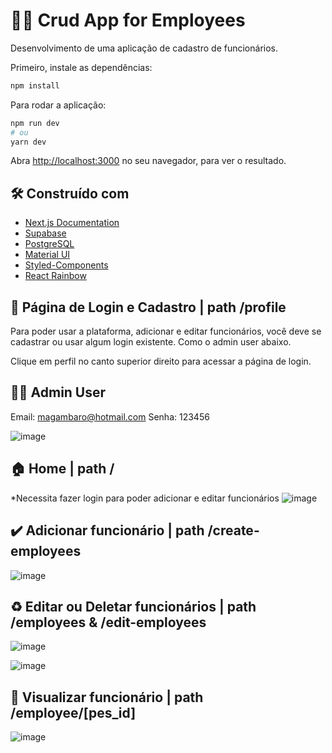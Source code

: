 # :man_office_worker: Crud App for Employees

Desenvolvimento de uma aplicação de cadastro de funcionários.

Primeiro, instale as dependências:

```bash
npm install
```

Para rodar a aplicação:
```bash
npm run dev
# ou
yarn dev
```

Abra [http://localhost:3000](http://localhost:3000) no seu navegador, para ver o resultado.

## 🛠️ Construído com

* [Next.js Documentation](https://nextjs.org/docs)
* [Supabase](https://supabase.com/) 
* [PostgreSQL](https://www.postgresql.org/) 
* [Material UI](https://mui.com/pt/) 
* [Styled-Components](https://styled-components.com/)
* [React Rainbow](https://react-rainbow.io/) 


## :closed_lock_with_key: Página de Login e Cadastro | path /profile

Para poder usar a plataforma, adicionar e editar funcionários, você deve se cadastrar ou usar algum login existente. Como o admin user abaixo.

Clique em perfil no canto superior direito para acessar a página de login.

## :man_technologist: Admin User

Email: magambaro@hotmail.com
Senha: 123456

![image](https://user-images.githubusercontent.com/85763781/192155887-786ac8b2-f7c8-4e6c-9c8f-5983eff985f8.png)

## :house: Home | path /

*Necessita fazer login para poder adicionar e editar funcionários
![image](https://user-images.githubusercontent.com/85763781/192155946-1ac7c888-0095-46a8-9d37-6d483f84301f.png)

## :heavy_check_mark: Adicionar funcionário | path /create-employees
![image](https://user-images.githubusercontent.com/85763781/192156038-b8dceac6-e087-41f3-8b43-64446e8e7ea2.png)

## :recycle: Editar ou Deletar funcionários | path /employees & /edit-employees
![image](https://user-images.githubusercontent.com/85763781/192156004-f9e02693-4a8c-4c36-b9a6-3cd24cf03451.png)

![image](https://user-images.githubusercontent.com/85763781/192155649-ef039af9-3e46-4639-877a-b3843221ee08.png)

## :eyes: Visualizar funcionário | path /employee/[pes_id]
![image](https://user-images.githubusercontent.com/85763781/192156284-c8a22017-c2d6-42d0-92c9-2eb41ecc29fc.png)

